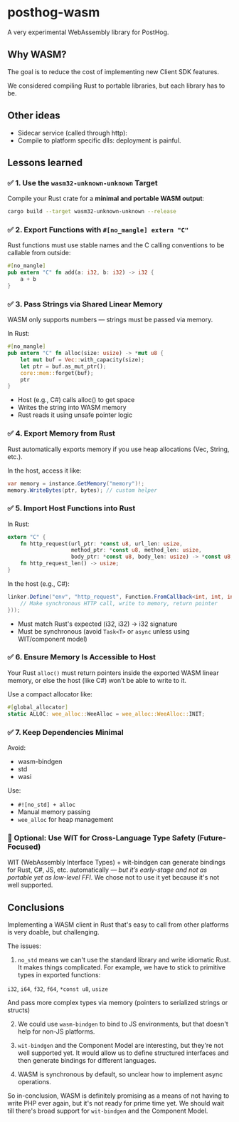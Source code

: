 # posthog-wasm

A very experimental WebAssembly library for PostHog.

## Why WASM?

The goal is to reduce the cost of implementing new Client SDK features.

We considered compiling Rust to portable libraries, but each library has to be.

## Other ideas

- Sidecar service (called through http):
- Compile to platform specific dlls: deployment is painful.

## Lessons learned

### ✅ 1. Use the `wasm32-unknown-unknown` Target

Compile your Rust crate for a **minimal and portable WASM output**:

```bash
cargo build --target wasm32-unknown-unknown --release
```

### ✅ 2. Export Functions with `#[no_mangle] extern "C"`

Rust functions must use stable names and the C calling conventions to be callable from outside:

```rust
#[no_mangle]
pub extern "C" fn add(a: i32, b: i32) -> i32 {
    a + b
}
```

### ✅ 3. Pass Strings via Shared Linear Memory

WASM only supports numbers — strings must be passed via memory.

In Rust:

```rust
#[no_mangle]
pub extern "C" fn alloc(size: usize) -> *mut u8 {
    let mut buf = Vec::with_capacity(size);
    let ptr = buf.as_mut_ptr();
    core::mem::forget(buf);
    ptr
}
```

- Host (e.g., C#) calls alloc() to get space
- Writes the string into WASM memory
- Rust reads it using unsafe pointer logic

### ✅ 4. Export Memory from Rust

Rust automatically exports memory if you use heap allocations (Vec, String, etc.).

In the host, access it like:

```csharp
var memory = instance.GetMemory("memory")!;
memory.WriteBytes(ptr, bytes); // custom helper
```

### ✅ 5. Import Host Functions into Rust

In Rust:

```rust
extern "C" {
    fn http_request(url_ptr: *const u8, url_len: usize, 
                    method_ptr: *const u8, method_len: usize, 
                    body_ptr: *const u8, body_len: usize) -> *const u8;
    fn http_request_len() -> usize;
}
```

In the host (e.g., C#):

```csharp
linker.Define("env", "http_request", Function.FromCallback<int, int, int, int, int, int>(store, (url_ptr, url_len, method_ptr, method_len, body_ptr, body_len) => {
    // Make synchronous HTTP call, write to memory, return pointer
}));
```

- Must match Rust's expected (i32, i32) -> i32 signature
- Must be synchronous (avoid `Task<T>` or `async` unless using WIT/component model)

### ✅ 6. Ensure Memory Is Accessible to Host

Your Rust `alloc()` must return pointers inside the exported WASM linear memory, or else the host (like C#) won’t be able to write to it.

Use a compact allocator like:

```rust
#[global_allocator]
static ALLOC: wee_alloc::WeeAlloc = wee_alloc::WeeAlloc::INIT;
```

### ✅ 7. Keep Dependencies Minimal

Avoid:

- wasm-bindgen
- std
- wasi

Use:

- `#![no_std] + alloc`
- Manual memory passing
- `wee_alloc` for heap management

### 🧪 Optional: Use WIT for Cross-Language Type Safety (Future-Focused)

WIT (WebAssembly Interface Types) + wit-bindgen can generate bindings for Rust, C#, JS, etc. automatically — _but it’s early-stage and not as portable yet as low-level FFI_. We chose not to use it yet because it's not well supported.

## Conclusions

Implementing a WASM client in Rust that's easy to call from other platforms is very doable, but challenging.

The issues:

1. `no_std` means we can't use the standard library and write idiomatic Rust. It makes things complicated. For example, we have to stick to primitive types in exported functions:

`i32`, `i64`, `f32`, `f64`, `*const u8`, `usize`

And pass more complex types via memory (pointers to serialized strings or structs)

2. We could use `wasm-bindgen` to bind to JS environments, but that doesn't help for non-JS platforms.

3. `wit-bindgen` and the Component Model are interesting, but they're not well supported yet. It would allow us to define structured interfaces and then generate bindings for different languages.

4. WASM is synchronous by default, so unclear how to implement async operations.

So in-conclusion, WASM is definitely promising as a means of not having to write PHP ever again, but it's not ready for prime time yet. We should wait till there's broad support for `wit-bindgen` and the Component Model.
